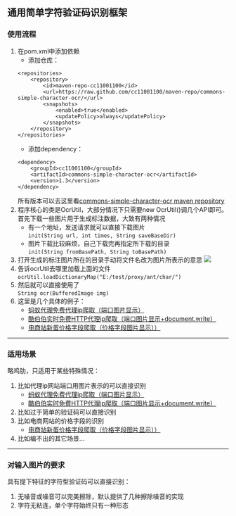 ## 通用简单字符验证码识别框架

### 使用流程
1. 在pom.xml中添加依赖  
    - 添加仓库：
    ```
    <repositories>
        <repository>
            <id>maven-repo-cc11001100</id>
            <url>https://raw.github.com/cc11001100/maven-repo/commons-simple-character-ocr/</url>
            <snapshots>
                <enabled>true</enabled>
                <updatePolicy>always</updatePolicy>
            </snapshots>
        </repository>
    </repositories>
    ```
    - 添加dependency：
    ```
    <dependency>
        <groupId>cc11001100</groupId>
        <artifactId>commons-simple-character-ocr</artifactId>
        <version>1.3</version>
    </dependency>
    ```
    所有版本可以去这里看[commons-simple-character-ocr maven repository](https://github.com/CC11001100/maven-repo/tree/commons-simple-character-ocr)
2. 程序核心的类是OcrUtil，大部分情况下只需要new OcrUtil()调几个API即可。首先下载一些图片用于生成标注数据，大致有两种情况 
    -  有一个地址，发送请求就可以直接下载图片  
        ``init(String url, int times, String saveBaseDir)``  
    - 图片下载比较麻烦，自己下载完再指定所下载的目录   
        ``init(String fromBasePath, String toBasePath)``
3. 打开生成的标注图片所在的目录手动将文件名改为图片所表示的意思
    ![](https://images2018.cnblogs.com/blog/784924/201803/784924-20180326020539301-1103491062.png)
4. 告诉ocrUtil去哪里加载上面的文件  
    ``ocrUtil.loadDictionaryMap("E:/test/proxy/ant/char/")``
5. 然后就可以直接使用了  
    ``String ocr(BufferedImage img)``
6. 这里是几个具体的例子：  
    - [蚂蚁代理免费代理ip爬取（端口图片显示）](http://www.cnblogs.com/cc11001100/p/8648169.html)  
    - [酷伯伯实时免费HTTP代理ip爬取（端口图片显示+document.write）](http://www.cnblogs.com/cc11001100/p/8647555.html)
    - [电商站新蛋价格字段爬取（价格字段图片显示））](http://www.cnblogs.com/cc11001100/p/8648320.html)

---

### 适用场景
略鸡肋，只适用于某些特殊情况：   
1. 比如代理ip网站端口用图片表示的可以直接识别 
    - [蚂蚁代理免费代理ip爬取（端口图片显示）](http://www.cnblogs.com/cc11001100/p/8648169.html)  
    - [酷伯伯实时免费HTTP代理ip爬取（端口图片显示+document.write）](http://www.cnblogs.com/cc11001100/p/8647555.html)  
2. 比如过于简单的验证码可以直接识别 
3. 比如电商网站的价格字段的识别  
    - [电商站新蛋价格字段爬取（价格字段图片显示））](http://www.cnblogs.com/cc11001100/p/8648320.html)
4. 比如编不出的其它场景...  

---

### 对输入图片的要求
具有提下特征的字符型验证码可以直接识别：  
1. 无噪音或噪音可以完美擦除，默认提供了几种擦除噪音的实现  
2. 字符无粘连，单个字符始终只有一种形态  




